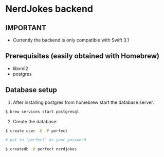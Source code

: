# NerdJokes backend

## IMPORTANT
- Currently the backend is only compatible with Swift 3.1

## Prerequisites (easily obtained with Homebrew)
- libxml2
- postgres

## Database setup
1. After installing postgres from homebrew start the database server:

```bash
$ brew services start postgresql
```

2. Create the database:

```bash
$ create user -D -P perfect

# put in "perfect" as your password

$ createdb -O perfect nerdjokes
```  
